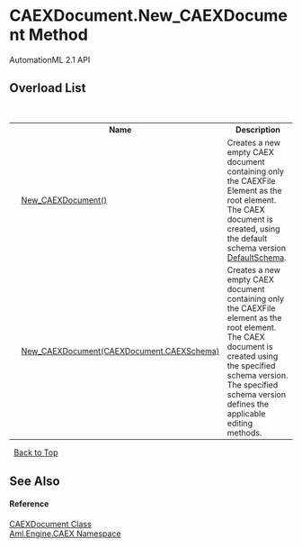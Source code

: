 # CAEXDocument.New_CAEXDocument Method 
AutomationML 2.1 API 


## Overload List
&nbsp;<table><tr><th></th><th>Name</th><th>Description</th></tr><tr><td>![Public method](media/pubmethod.gif "Public method")![Static member](media/static.gif "Static member")</td><td><a href="M_Aml_Engine_CAEX_CAEXDocument_New_CAEXDocument">New_CAEXDocument()</a></td><td>
Creates a new empty CAEX document containing only the CAEXFile Element as the root element. The CAEX document is created, using the default schema version <a href="P_Aml_Engine_CAEX_CAEXDocument_DefaultSchema">DefaultSchema</a>.</td></tr><tr><td>![Public method](media/pubmethod.gif "Public method")![Static member](media/static.gif "Static member")</td><td><a href="M_Aml_Engine_CAEX_CAEXDocument_New_CAEXDocument_1">New_CAEXDocument(CAEXDocument.CAEXSchema)</a></td><td>
Creates a new empty CAEX document containing only the CAEXFile element as the root element. The CAEX document is created using the specified schema version. The specified schema version defines the applicable editing methods.</td></tr></table>&nbsp;
<a href="#caexdocument.new_caexdocument-method">Back to Top</a>

## See Also


#### Reference
<a href="T_Aml_Engine_CAEX_CAEXDocument">CAEXDocument Class</a><br /><a href="N_Aml_Engine_CAEX">Aml.Engine.CAEX Namespace</a><br />